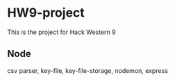 # HW9-project
This is the project for Hack Western 9

## Node 
csv parser, key-file, key-file-storage, nodemon, express
